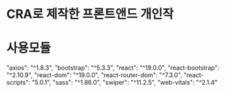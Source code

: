 # CRA로 제작한 프론트앤드 개인작


# 사용모듈

"axios": "^1.8.3",
"bootstrap": "^5.3.3",
"react": "^19.0.0",
"react-bootstrap": "^2.10.9",
"react-dom": "^19.0.0",
"react-router-dom": "^7.3.0",
"react-scripts": "5.0.1",
"sass": "^1.86.0",
"swiper": "^11.2.5",
"web-vitals": "^2.1.4"